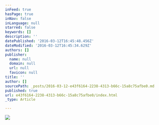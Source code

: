 ```yaml
---
inFeed: true
hasPage: true
inNav: false
inLanguage: null
starred: false
keywords: []
description: ''
datePublished: '2016-03-12T16:45:48.456Z'
dateModified: '2016-03-12T16:45:34.629Z'
authors: []
publisher:
  name: null
  domain: null
  url: null
  favicon: null
title: ''
author: []
sourcePath: _posts/2016-03-12-e43f6164-2238-4313-b66c-15a8c75afbe0.md
published: true
url: e43f6164-2238-4313-b66c-15a8c75afbe0/index.html
_type: Article

---
```

![](https://the-grid-user-content.s3-us-west-2.amazonaws.com/9014afc4-9d87-4cc1-8d02-01916cf45c44.jpg)